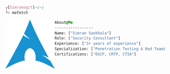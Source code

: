 ```css
┌[Simran☮git]-(~)
└> mefetch
```

<div style="display:block;text-align:left"><img align="left" src="https://raw.githubusercontent.com/simran-sankhala/simran-sankhala/main/arch.png" border="0" style="width:156px;">
  
  ```css
  About@Me
  -----------------
  Name: ["Simran Sankhala"]
  Role: ["Security Consultant"]
  Experience: ["3+ years of experience"]
  Specialization: ["Penetration Testing & Red Teaming"]
  Certifications: ["OSCP, CRTP, CTIA"]
```
